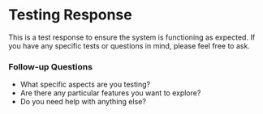# Testing Response

This is a test response to ensure the system is functioning as expected. If you have any specific tests or questions in mind, please feel free to ask.

### Follow-up Questions
- What specific aspects are you testing?
- Are there any particular features you want to explore?
- Do you need help with anything else?


